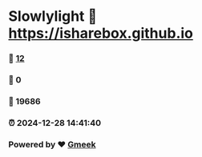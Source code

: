 # Slowlylight :link: https://isharebox.github.io 
### :page_facing_up: [12](https://isharebox.github.io/tag.html) 
### :speech_balloon: 0 
### :hibiscus: 19686 
### :alarm_clock: 2024-12-28 14:41:40 
### Powered by :heart: [Gmeek](https://github.com/Meekdai/Gmeek)
